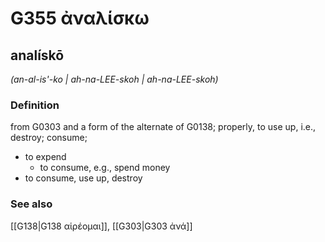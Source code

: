 # G355 ἀναλίσκω

## analískō

_(an-al-is'-ko | ah-na-LEE-skoh | ah-na-LEE-skoh)_

### Definition

from G0303 and a form of the alternate of G0138; properly, to use up, i.e., destroy; consume; 

- to expend
  - to consume, e.g., spend money
- to consume, use up, destroy

### See also

[[G138|G138 αἱρέομαι]], [[G303|G303 ἀνά]]
